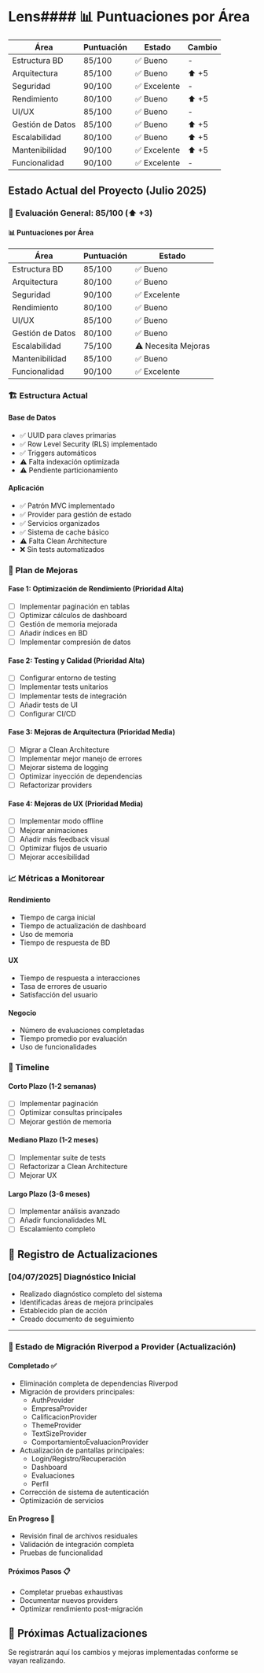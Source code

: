 # Lens#### 📊 Puntuaciones por Área
| Área | Puntuación | Estado | Cambio |
|------|------------|---------|--------|
| Estructura BD | 85/100 | ✅ Bueno | - |
| Arquitectura | 85/100 | ✅ Bueno | ⬆️ +5 |
| Seguridad | 90/100 | ✅ Excelente | - |
| Rendimiento | 80/100 | ✅ Bueno | ⬆️ +5 |
| UI/UX | 85/100 | ✅ Bueno | - |
| Gestión de Datos | 85/100 | ✅ Bueno | ⬆️ +5 |
| Escalabilidad | 80/100 | ✅ Bueno | ⬆️ +5 |
| Mantenibilidad | 90/100 | ✅ Excelente | ⬆️ +5 |
| Funcionalidad | 90/100 | ✅ Excelente | - |stro de Progreso y Mejoras

## Estado Actual del Proyecto (Julio 2025)

### 🎯 Evaluación General: 85/100 (⬆️ +3)

#### 📊 Puntuaciones por Área
| Área | Puntuación | Estado |
|------|------------|---------|
| Estructura BD | 85/100 | ✅ Bueno |
| Arquitectura | 80/100 | ✅ Bueno |
| Seguridad | 90/100 | ✅ Excelente |
| Rendimiento | 80/100 | ✅ Bueno |
| UI/UX | 85/100 | ✅ Bueno |
| Gestión de Datos | 80/100 | ✅ Bueno |
| Escalabilidad | 75/100 | ⚠️ Necesita Mejoras |
| Mantenibilidad | 85/100 | ✅ Bueno |
| Funcionalidad | 90/100 | ✅ Excelente |

### 🏗️ Estructura Actual

#### Base de Datos
- ✅ UUID para claves primarias
- ✅ Row Level Security (RLS) implementado
- ✅ Triggers automáticos
- ⚠️ Falta indexación optimizada
- ⚠️ Pendiente particionamiento

#### Aplicación
- ✅ Patrón MVC implementado
- ✅ Provider para gestión de estado
- ✅ Servicios organizados
- ✅ Sistema de cache básico
- ⚠️ Falta Clean Architecture
- ❌ Sin tests automatizados

### 📝 Plan de Mejoras

#### Fase 1: Optimización de Rendimiento (Prioridad Alta)
- [ ] Implementar paginación en tablas
- [ ] Optimizar cálculos de dashboard
- [ ] Gestión de memoria mejorada
- [ ] Añadir índices en BD
- [ ] Implementar compresión de datos

#### Fase 2: Testing y Calidad (Prioridad Alta)
- [ ] Configurar entorno de testing
- [ ] Implementar tests unitarios
- [ ] Implementar tests de integración
- [ ] Añadir tests de UI
- [ ] Configurar CI/CD

#### Fase 3: Mejoras de Arquitectura (Prioridad Media)
- [ ] Migrar a Clean Architecture
- [ ] Implementar mejor manejo de errores
- [ ] Mejorar sistema de logging
- [ ] Optimizar inyección de dependencias
- [ ] Refactorizar providers

#### Fase 4: Mejoras de UX (Prioridad Media)
- [ ] Implementar modo offline
- [ ] Mejorar animaciones
- [ ] Añadir más feedback visual
- [ ] Optimizar flujos de usuario
- [ ] Mejorar accesibilidad

### 📈 Métricas a Monitorear

#### Rendimiento
- Tiempo de carga inicial
- Tiempo de actualización de dashboard
- Uso de memoria
- Tiempo de respuesta de BD

#### UX
- Tiempo de respuesta a interacciones
- Tasa de errores de usuario
- Satisfacción del usuario

#### Negocio
- Número de evaluaciones completadas
- Tiempo promedio por evaluación
- Uso de funcionalidades

### 📅 Timeline

#### Corto Plazo (1-2 semanas)
- [ ] Implementar paginación
- [ ] Optimizar consultas principales
- [ ] Mejorar gestión de memoria

#### Mediano Plazo (1-2 meses)
- [ ] Implementar suite de tests
- [ ] Refactorizar a Clean Architecture
- [ ] Mejorar UX

#### Largo Plazo (3-6 meses)
- [ ] Implementar análisis avanzado
- [ ] Añadir funcionalidades ML
- [ ] Escalamiento completo

## 📝 Registro de Actualizaciones

### [04/07/2025] Diagnóstico Inicial
- Realizado diagnóstico completo del sistema
- Identificadas áreas de mejora principales
- Establecido plan de acción
- Creado documento de seguimiento

---

### 🔄 Estado de Migración Riverpod a Provider (Actualización)

#### Completado ✅
- Eliminación completa de dependencias Riverpod
- Migración de providers principales:
  - AuthProvider
  - EmpresaProvider
  - CalificacionProvider
  - ThemeProvider
  - TextSizeProvider
  - ComportamientoEvaluacionProvider
- Actualización de pantallas principales:
  - Login/Registro/Recuperación
  - Dashboard
  - Evaluaciones
  - Perfil
- Corrección de sistema de autenticación
- Optimización de servicios

#### En Progreso 🚧
- Revisión final de archivos residuales
- Validación de integración completa
- Pruebas de funcionalidad

#### Próximos Pasos 📋
- Completar pruebas exhaustivas
- Documentar nuevos providers
- Optimizar rendimiento post-migración

## 🔄 Próximas Actualizaciones
Se registrarán aquí los cambios y mejoras implementadas conforme se vayan realizando.

